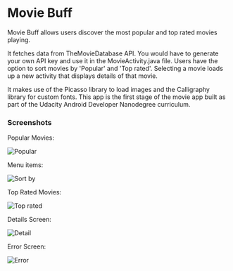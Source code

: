 # Movie Buff
Movie Buff allows users discover the most popular and top rated movies playing. 

It fetches data from TheMovieDatabase API. You would have to generate your own API key and use it in the MovieActivity.java file. 
Users have the option to sort movies by 'Popular' and 'Top rated'. Selecting a movie loads up a new activity that displays details of that movie. 

It makes use of the Picasso library to load images and the Calligraphy library for custom fonts. 
This app is the first stage of the movie app built as part of the Udacity Android Developer Nanodegree curriculum. 

### Screenshots 

Popular Movies:

![Popular](/screenshots/popular.png "Popular Movies")

Menu items:

![Sort by](/screenshots/menu.png)

Top Rated Movies:

![Top rated](/screenshots/top-rated.png)

Details Screen:

![Detail](/screenshots/detail.png)

Error Screen:

![Error](/screenshots/error.png)




